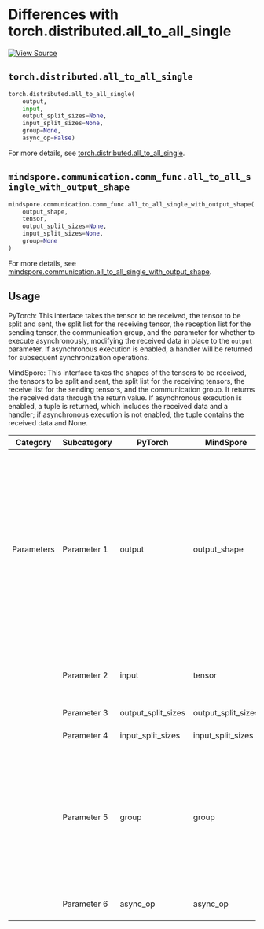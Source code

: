 # Differences with torch.distributed.all_to_all_single

[![View Source](https://mindspore-website.obs.cn-north-4.myhuaweicloud.com/website-images/r2.4.0/resource/_static/logo_source_en.svg)](https://gitee.com/mindspore/docs/blob/r2.4.0/docs/mindspore/source_zh_cn/note/api_mapping/pytorch_diff/all_to_all_single_with_output_shape.md)

## `torch.distributed.all_to_all_single`

```python
torch.distributed.all_to_all_single(
    output,
    input,
    output_split_sizes=None,
    input_split_sizes=None,
    group=None,
    async_op=False)
```

For more details, see [torch.distributed.all_to_all_single](https://pytorch.org/docs/2.0/distributed.html#torch.distributed.all_to_all_single).

## `mindspore.communication.comm_func.all_to_all_single_with_output_shape`

```python
mindspore.communication.comm_func.all_to_all_single_with_output_shape(
    output_shape,
    tensor,
    output_split_sizes=None,
    input_split_sizes=None,
    group=None
)
```

For more details, see [mindspore.communication.all_to_all_single_with_output_shape](https://www.mindspore.cn/docs/zh-CN/r2.4.0/api_python/communication/mindspore.communication.comm_func.all_to_all_single_with_output_shape.html#mindspore.communication.comm_func.all_to_all_single_with_output_shape).

## Usage

PyTorch: This interface takes the tensor to be received, the tensor to be split and sent, the split list for the receiving tensor, the reception list for the sending tensor, the communication group, and the parameter for whether to execute asynchronously, modifying the received data in place to the `output` parameter. If asynchronous execution is enabled, a handler will be returned for subsequent synchronization operations.

MindSpore: This interface takes the shapes of the tensors to be received, the tensors to be split and sent, the split list for the receiving tensors, the receive list for the sending tensors, and the communication group. It returns the received data through the return value. If asynchronous execution is enabled, a tuple is returned, which includes the received data and a handler; if asynchronous execution is not enabled, the tuple contains the received data and None.

| Category | Subcategory | PyTorch | MindSpore | Difference |
| --- | --- | --- | --- | --- |
| Parameters | Parameter 1 | output | output_shape | Function is inconsistent, types are different. PyTorch passes in the tensor to receive data, and the result is assigned in place to the passed tensor; MindSpore passes in the shape of the tensor to receive data, and the result is returned as a new tensor. |
|  | Parameter 2 | input | tensor | Function is consistent, parameter name is different |
|  | Parameter 3 | output_split_sizes | output_split_sizes | Function is consistent |
|  | Parameter 4 | input_split_sizes | input_split_sizes | Function is consistent |
|  | Parameter 5 | group | group | Function is consistent, types are different. PyTorch passes in a communication group object; MindSpore passes in the string name of the communication group. |
|  | Parameter 6 | async_op | async_op | The functionality is consistent |
